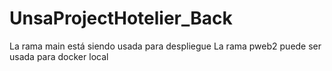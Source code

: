 # UnsaProjectHotelier_Back
La rama main está siendo usada para despliegue 
La rama pweb2 puede ser usada para docker local

